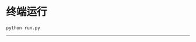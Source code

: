 # 终端运行

```shell
python run.py
```
**********************************************************************************************************************************************************************************************************************************************************************************************************************************************************************************************************************************************************************************************************************************************************************************************************************